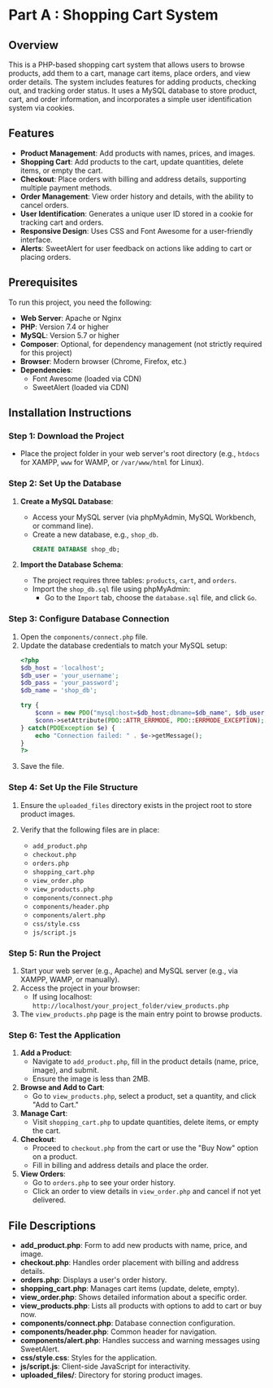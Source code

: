 # Part A : Shopping Cart System

## Overview
This is a PHP-based shopping cart system that allows users to browse products, add them to a cart, manage cart items, place orders, and view order details. The system includes features for adding products, checking out, and tracking order status. It uses a MySQL database to store product, cart, and order information, and incorporates a simple user identification system via cookies.

## Features
- **Product Management**: Add products with names, prices, and images.
- **Shopping Cart**: Add products to the cart, update quantities, delete items, or empty the cart.
- **Checkout**: Place orders with billing and address details, supporting multiple payment methods.
- **Order Management**: View order history and details, with the ability to cancel orders.
- **User Identification**: Generates a unique user ID stored in a cookie for tracking cart and orders.
- **Responsive Design**: Uses CSS and Font Awesome for a user-friendly interface.
- **Alerts**: SweetAlert for user feedback on actions like adding to cart or placing orders.

## Prerequisites
To run this project, you need the following:
- **Web Server**: Apache or Nginx
- **PHP**: Version 7.4 or higher
- **MySQL**: Version 5.7 or higher
- **Composer**: Optional, for dependency management (not strictly required for this project)
- **Browser**: Modern browser (Chrome, Firefox, etc.)
- **Dependencies**:
  - Font Awesome (loaded via CDN)
  - SweetAlert (loaded via CDN)

## Installation Instructions

### Step 1: Download the Project

- Place the project folder in your web server's root directory (e.g., `htdocs` for XAMPP, `www` for WAMP, or `/var/www/html` for Linux).

### Step 2: Set Up the Database
1. **Create a MySQL Database**:
   - Access your MySQL server (via phpMyAdmin, MySQL Workbench, or command line).
   - Create a new database, e.g., `shop_db`.
     ```sql
     CREATE DATABASE shop_db;
     ```

2. **Import the Database Schema**:
   - The project requires three tables: `products`, `cart`, and `orders`. 
   - Import the `shop_db.sql` file using phpMyAdmin:
     - Go to the `Import` tab, choose the `database.sql` file, and click `Go`.
     

### Step 3: Configure Database Connection
1. Open the `components/connect.php` file.
2. Update the database credentials to match your MySQL setup:
   ```php
   <?php
   $db_host = 'localhost';
   $db_user = 'your_username';
   $db_pass = 'your_password';
   $db_name = 'shop_db';

   try {
       $conn = new PDO("mysql:host=$db_host;dbname=$db_name", $db_user, $db_pass);
       $conn->setAttribute(PDO::ATTR_ERRMODE, PDO::ERRMODE_EXCEPTION);
   } catch(PDOException $e) {
       echo "Connection failed: " . $e->getMessage();
   }
   ?>
   ```
3. Save the file.

### Step 4: Set Up the File Structure
1. Ensure the `uploaded_files` directory exists in the project root to store product images.
   
2. Verify that the following files are in place:
   - `add_product.php`
   - `checkout.php`
   - `orders.php`
   - `shopping_cart.php`
   - `view_order.php`
   - `view_products.php`
   - `components/connect.php`
   - `components/header.php`
   - `components/alert.php`
   - `css/style.css`
   - `js/script.js`

### Step 5: Run the Project
1. Start your web server (e.g., Apache) and MySQL server (e.g., via XAMPP, WAMP, or manually).
2. Access the project in your browser:
   - If using localhost: `http://localhost/your_project_folder/view_products.php`
3. The `view_products.php` page is the main entry point to browse products.

### Step 6: Test the Application
1. **Add a Product**:
   - Navigate to `add_product.php`, fill in the product details (name, price, image), and submit.
   - Ensure the image is less than 2MB.
2. **Browse and Add to Cart**:
   - Go to `view_products.php`, select a product, set a quantity, and click "Add to Cart."
3. **Manage Cart**:
   - Visit `shopping_cart.php` to update quantities, delete items, or empty the cart.
4. **Checkout**:
   - Proceed to `checkout.php` from the cart or use the "Buy Now" option on a product.
   - Fill in billing and address details and place the order.
5. **View Orders**:
   - Go to `orders.php` to see your order history.
   - Click an order to view details in `view_order.php` and cancel if not yet delivered.

## File Descriptions
- **add_product.php**: Form to add new products with name, price, and image.
- **checkout.php**: Handles order placement with billing and address details.
- **orders.php**: Displays a user's order history.
- **shopping_cart.php**: Manages cart items (update, delete, empty).
- **view_order.php**: Shows detailed information about a specific order.
- **view_products.php**: Lists all products with options to add to cart or buy now.
- **components/connect.php**: Database connection configuration.
- **components/header.php**: Common header for navigation.
- **components/alert.php**: Handles success and warning messages using SweetAlert.
- **css/style.css**: Styles for the application.
- **js/script.js**: Client-side JavaScript for interactivity.
- **uploaded_files/**: Directory for storing product images.
